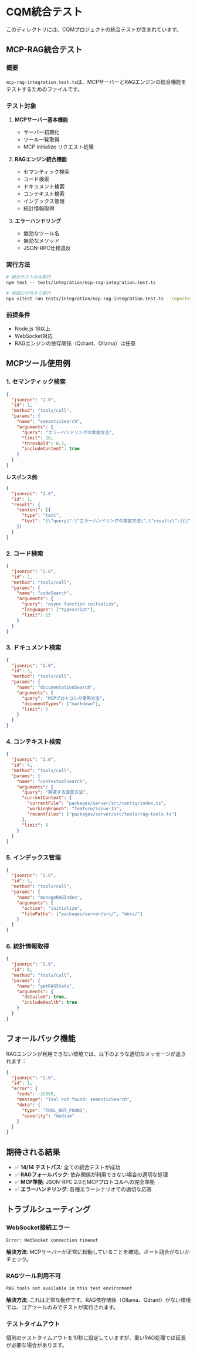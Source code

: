 # CQM統合テスト

このディレクトリには、CQMプロジェクトの統合テストが含まれています。

## MCP-RAG統合テスト

### 概要

`mcp-rag-integration.test.ts`は、MCPサーバーとRAGエンジンの統合機能をテストするためのファイルです。

### テスト対象

1. **MCPサーバー基本機能**
   - サーバー初期化
   - ツール一覧取得
   - MCP initialize リクエスト処理

2. **RAGエンジン統合機能**
   - セマンティック検索
   - コード検索
   - ドキュメント検索  
   - コンテキスト検索
   - インデックス管理
   - 統計情報取得

3. **エラーハンドリング**
   - 無効なツール名
   - 無効なメソッド
   - JSON-RPC仕様違反

### 実行方法

```bash
# 統合テストのみ実行
npm test -- tests/integration/mcp-rag-integration.test.ts

# 詳細ログ付きで実行
npx vitest run tests/integration/mcp-rag-integration.test.ts --reporter=verbose
```

### 前提条件

- Node.js 18以上
- WebSocket対応
- RAGエンジンの依存関係（Qdrant、Ollama）は任意

## MCPツール使用例

### 1. セマンティック検索

```json
{
  "jsonrpc": "2.0",
  "id": 1,
  "method": "tools/call",
  "params": {
    "name": "semanticSearch",
    "arguments": {
      "query": "エラーハンドリングの実装方法",
      "limit": 10,
      "threshold": 0.7,
      "includeContent": true
    }
  }
}
```

**レスポンス例**:
```json
{
  "jsonrpc": "2.0",
  "id": 1,
  "result": {
    "content": [{
      "type": "text",
      "text": "{\"query\":\"エラーハンドリングの実装方法\",\"results\":[{\"source\":\"packages/server/src/error/index.ts\",\"score\":0.89,\"type\":\"typescript\",\"highlights\":[\"エラーハンドリング\",\"実装\"]}],\"totalResults\":5}"
    }]
  }
}
```

### 2. コード検索

```json
{
  "jsonrpc": "2.0",
  "id": 2,
  "method": "tools/call",
  "params": {
    "name": "codeSearch",
    "arguments": {
      "query": "async function initialize",
      "languages": ["typescript"],
      "limit": 15
    }
  }
}
```

### 3. ドキュメント検索

```json
{
  "jsonrpc": "2.0",
  "id": 3,
  "method": "tools/call", 
  "params": {
    "name": "documentationSearch",
    "arguments": {
      "query": "MCPプロトコルの使用方法",
      "documentTypes": ["markdown"],
      "limit": 5
    }
  }
}
```

### 4. コンテキスト検索

```json
{
  "jsonrpc": "2.0",
  "id": 4,
  "method": "tools/call",
  "params": {
    "name": "contextualSearch",
    "arguments": {
      "query": "関連する設定方法",
      "currentContext": {
        "currentFile": "packages/server/src/config/index.ts",
        "workingBranch": "feature/issue-15",
        "recentFiles": ["packages/server/src/tools/rag-tools.ts"]
      },
      "limit": 8
    }
  }
}
```

### 5. インデックス管理

```json
{
  "jsonrpc": "2.0",
  "id": 5,
  "method": "tools/call",
  "params": {
    "name": "manageRAGIndex",
    "arguments": {
      "action": "initialize",
      "filePaths": ["packages/server/src/", "docs/"]
    }
  }
}
```

### 6. 統計情報取得

```json
{
  "jsonrpc": "2.0", 
  "id": 6,
  "method": "tools/call",
  "params": {
    "name": "getRAGStats",
    "arguments": {
      "detailed": true,
      "includeHealth": true
    }
  }
}
```

## フォールバック機能

RAGエンジンが利用できない環境では、以下のような適切なメッセージが返されます：

```json
{
  "jsonrpc": "2.0",
  "id": 1,
  "error": {
    "code": -32000,
    "message": "Tool not found: semanticSearch",
    "data": {
      "type": "TOOL_NOT_FOUND",
      "severity": "medium"
    }
  }
}
```

## 期待される結果

- ✅ **14/14 テストパス**: 全ての統合テストが成功
- ✅ **RAGフォールバック**: 依存関係が利用できない場合の適切な処理
- ✅ **MCP準拠**: JSON-RPC 2.0とMCPプロトコルへの完全準拠
- ✅ **エラーハンドリング**: 各種エラーシナリオでの適切な応答

## トラブルシューティング

### WebSocket接続エラー

```
Error: WebSocket connection timeout
```

**解決方法**: MCPサーバーが正常に起動していることを確認。ポート競合がないかチェック。

### RAGツール利用不可

```
RAG tools not available in this test environment
```

**解決方法**: これは正常な動作です。RAG依存関係（Ollama、Qdrant）がない環境では、コアツールのみでテストが実行されます。

### テストタイムアウト

個別のテストタイムアウトを10秒に設定していますが、重いRAG処理では延長が必要な場合があります。